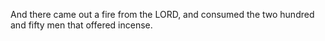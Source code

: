 And there came out a fire from the LORD, and consumed the two hundred and fifty men that offered incense.
